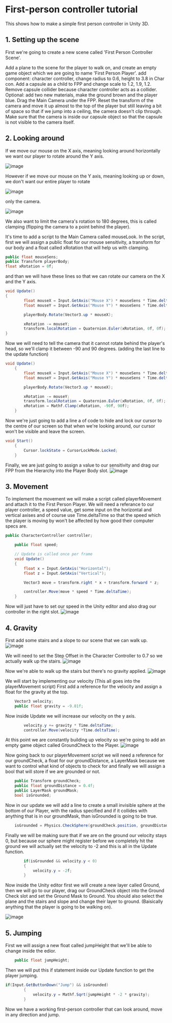 # First-person controller tutorial

This shows how to make a simple first person controller in Unity 3D.

## 1. Setting up the scene

First we're going to create a new scene called 'First Person Controller Scene'.

Add a plane to the scene for the player to walk on, and create an empty game object which we are going to name 'First Person Player'.
add component: character controller, change radius to 0.6, height to 3.8 in Char con.
Add a capsule as a child to FPP and change scale to 1.2, 1.9, 1.2. Remove capsule collider because character controller acts as a collider.
Optional: add two new materials, make the ground brown and the player blue.
Drag the Main Camera under the FPP. Reset the transform of the camera and move it up almost to the top of the player but still leaving a bit of space so that if we jump into a ceiling, the camera doesn't clip through. Make sure that the camera is inside our capsule object so that the capsule is not visible to the camera itself.

## 2. Looking around

If we move our mouse on the X axis, meaning looking around horizontally we want our player to rotate around the Y axis.

![image](https://user-images.githubusercontent.com/79841064/195070189-b084a72a-4ccb-40ef-92bc-111cef569c98.png)

However if we move our mouse on the Y axis, meaning looking up or down, we don't want our entire player to rotate

![image](https://user-images.githubusercontent.com/79841064/195070828-61cf84f0-f0d2-41d2-afac-dd3dd6e18b33.png) 

only the camera.

![image](https://user-images.githubusercontent.com/79841064/195071112-8c679eaa-0267-4c59-920c-b3631f83ccee.png)


We also want to limit the camera's rotation to 180 degrees, this is called clamping (flipping the camera to a point behind the player).

It's time to add a script to the Main Camera called mouseLook.
In  the script, first we will assign a public float for our mouse sensitivity, a transform for our body and a float called xRotation that will help us with clamping.
```.cs
public float mouseSens;
public Transform playerBody;
float xRotation = 0f;
```
and than we will have these lines so that we can rotate our camera on the X and the Y axis.
```.cs
void Update()
{
        float mouseX = Input.GetAxis("Mouse X") * mouseSens * Time.deltaTime;
        float mouseY = Input.GetAxis("Mouse Y") * mouseSens * Time.deltaTime;

        playerBody.Rotate(Vector3.up * mouseX);

        xRotation -= mouseY;
        transform.localRotation = Quaternion.Euler(xRotation, 0f, 0f);
}        
```
Now we will need to tell the camera that it cannot rotate behind the player's head, so we'll clamp it between -90 and 90 degrees. (adding the last line to the update function)
```.cs
void Update()
    {
        float mouseX = Input.GetAxis("Mouse X") * mouseSens * Time.deltaTime;
        float mouseY = Input.GetAxis("Mouse Y") * mouseSens * Time.deltaTime;

        playerBody.Rotate(Vector3.up * mouseX);

        xRotation -= mouseY;
        transform.localRotation = Quaternion.Euler(xRotation, 0f, 0f);
        xRotation = Mathf.Clamp(xRotation, -90f, 90f);
    }
```
Now we're just going to add a line a of code to hide and lock our cursor to the centre of our screen so that when we're looking around, our cursor won't be visible and leave the screen.
```.cs
void Start()
    {
        Cursor.lockState = CursorLockMode.Locked;
    }
```
Finally, we are just going to assign a value to our sensitivity and drag our FPP from the Hierarchy into the Player Body slot.
![image](https://user-images.githubusercontent.com/79841064/196407291-10a7c1a9-7738-4399-a90f-b8b1bfd2d1fa.png)

## 3. Movement

To implement the movement we will make a script called playerMovement and attach it to the First Person Player. We will need a referance to our player controller, a speed value, get some input on the horizontal and vertical axises and of course use Time.deltaTime so that the speed which the player is moving by won't be affected by how good their computer specs are.
```cs
public CharacterController controller;

    public float speed;

    // Update is called once per frame
    void Update()
    {
        float x = Input.GetAxis("Horizontal");
        float z = Input.GetAxis("Vertical");

        Vector3 move = transform.right * x + transform.forward * z;

        controller.Move(move * speed * Time.deltaTime);
    }
```
Now will just have to set our speed in the Unity editor and also drag our controller in the right slot. ![image](https://user-images.githubusercontent.com/79841064/197738582-ae32bcb1-c675-4d2e-9f34-c691db7c2cb8.png)

## 4. Gravity

First add some stairs and a slope to our scene that we can walk up.
![image](https://user-images.githubusercontent.com/79841064/197741693-d4f07430-1e89-4f03-ada4-9c6dbaa87146.png)

We will need to set the Step Offset in the Character Controller to 0.7 so we actually walk up the stairs.
![image](https://user-images.githubusercontent.com/79841064/197742133-03d9e58a-b29a-49c8-85bf-709d50b6cf13.png)

Now we're able to walk up the stairs but there's no gravity applied.
![image](https://user-images.githubusercontent.com/79841064/197742768-44629be9-7fa5-462f-8827-92af1f407cd0.png)

We will start by implementing our velocity (This all goes into the playerMovement script)
First add a reference for the velocity and  assign a float for the gravity at the top.
```cs
    Vector3 velocity;
    public float gravity = -9.81f;
```
Now inside Update we will increase our velocity on the y axis.
```cs
        velocity.y += gravity * Time.deltaTime;
        controller.Move(velocity *Time.deltaTime);
```
At this point we are constantly building up velocity so we're going to add an empty game object called GroundCheck to the Player.
![image](https://user-images.githubusercontent.com/79841064/197746491-3dba82da-f618-45ba-b194-dd01692a78df.png)

Now going back to our playerMovement script we will need a reference for our groundCheck, a float for our groundDistance, a LayerMask because we want to control what kind of objects to check for and finally we will assign a bool that will store if we are grounded or not.
```cs
    public Transform groundCheck;
    public float groundDistance = 0.4f;
    public LayerMask groundMask;
    bool isGrounded;
```
Now in our update we will add a line to create a small invisible sphere at the bottom of our Player, with the radius specified and if it collides with anything that is in our groundMask, than isGrounded is going to be true.
```cs
    isGrounded = Physics.CheckSphere(groundCheck.position, groundDistance, groundMask);
```
Finally we will be making sure that if we are on the ground our velocity stays 0, but because our sphere might register before we completely hit the ground we will actually set the velocity to -2 and this is all in the Update function.

```cs
        if(isGrounded && velocity.y < 0)
        {
            velocity.y = -2f;
        }
```
Now inside the Unity editor first we will create a new layer called Ground, then we will go to our player, drag our GroundCheck object into the Ground Check slot and set the Ground Mask to Ground. You should also select the plane and the stairs and slope and change their layer to ground. (Baisically anything that the player is going to be walking on).

![image](https://user-images.githubusercontent.com/79841064/197752676-e9c15d3f-0437-400a-9aff-eae3e87e7523.png)

## 5. Jumping

First we will assign a new float called jumpHeight that we'll be able to change inside the edior.
```cs
    public float jumpHeight;
```
Then we will put this if statement inside our Update function to get the player jumping.
```cs
if(Input.GetButtonDown("Jump") && isGrounded)
        {
            velocity.y = Mathf.Sqrt(jumpHeight * -2 * gravity);
        }
```

Now we have a working first-person controller that can look around, move in any direction and jump.
